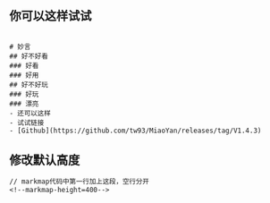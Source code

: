 ## 你可以这样试试

```markmap

# 妙言
## 好不好看
### 好看
### 好用
## 好不好玩
### 好玩
### 漂亮
- 还可以这样
- 试试链接
- [Github](https://github.com/tw93/MiaoYan/releases/tag/V1.4.3)
```

## 修改默认高度

```txt
// markmap代码中第一行加上这段，空行分开
<!--markmap-height=400-->
```
